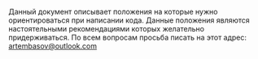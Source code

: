 Данный документ описывает положения на которые нужно ориентироваться при написании кода. Данные положения являются настоятельными рекомендациями которых желательно придерживаться. По всем вопросам просьба писать на этот адрес: artembasov@outlook.com
